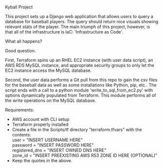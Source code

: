Kyball Project

This project sets up a Django web application that allows users to query a database for baseball players.
The query should return nice visuals showing relevant stats of the player. The main triumph of this project,
however, is that all of the infrastructure is IaC: 'Infrastructure as Code'. 

What all happens?

Good question.

First, Terraform spins up an RHEL EC2 instance (with user data script), an AWS RDS MySQL instance, and appropriate security groups to only let the EC2 instance access the MySQL database.

Second, the user data performs a Git pull from this repo to gain the csv files for the baseball data as well as some installations like Python, pip, etc.. The script ends with a call to a python module 'write_to_sql_from_ec2.py' with options dynamically populated from Terraform. This module performs all of the write operations on the MySQL database.

Requirements:<br />
	<ul>
		<li>AWS account with CLI setup</li>
		<li>Terraform properly installed</li>
		<li>Create a file in the Scripts/tf directory "terraform.tfvars" with the contents:<br />
		user = "INSERT USERNAME HERE"<br />
		password = "INSERT PASSWORD HERE"<br />
		registered_dns = "INSERT OWNED DNS HERE"<br />
		zone_id = "INSERT PREEXISTING AWS R53 ZONE ID HERE (OPTIONAL)"</li>
		<li>Keep the quotes in the above.</li>
	</ul>